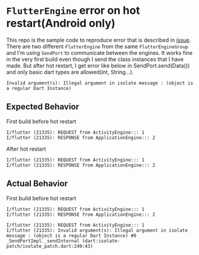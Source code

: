 # ```FlutterEngine``` error on hot restart(Android only)
This repo is the sample code to reproduce error that is described in [issue](https://github.com/flutter/flutter/issues/114005).
There are two different ```FlutterEngine``` from the same ```FlutterEngineGroup``` and I'm using ```SendPort``` to communicate between the engines. It works fine in the very first build even though I send the class instances that I have made. But after hot restart, I get error like below in SendPort.send(Data()) and only basic dart types are allowed(int, String...).
```
Invalid argument(s): Illegal argument in isolate message : (object is a regular Dart Instance)
```
## Expected Behavior
First build before hot restart
```
I/flutter (21335): REQUEST from ActivityEngine::: 1
I/flutter (21335): RESPONSE from ApplicationEngine::: 2
```
After hot restart
```
I/flutter (21335): REQUEST from ActivityEngine::: 1
I/flutter (21335): RESPONSE from ApplicationEngine::: 2
```
## Actual Behavior
First build before hot restart
```
I/flutter (21335): REQUEST from ActivityEngine::: 1
I/flutter (21335): RESPONSE from ApplicationEngine::: 2
```
```
I/flutter (21335): REQUEST from ActivityEngine::: 1
I/flutter (21335): Invalid argument(s): Illegal argument in isolate message : (object is a regular Dart Instance) #0      _SendPortImpl._sendInternal (dart:isolate-patch/isolate_patch.dart:249:43)
```